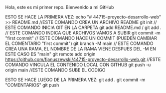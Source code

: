 Hola, este es mi primer repo. Bienvenido a mi GitHub

ESTO SE HACE LA PRIMERA VEZ:
echo "# 44715-proyecto-desarrollo-web" >> README.md //ESTE COMANDO CREA UN ARCHIVO README
git init // ESTE COMANDO INICIA GIT EN LA CARPETA
git add README.md / git add . // ESTE COMANDO INDICA QUE ARCHIVOS VAMOS A SUBIR
git commit -m "first commit" // ESTE COMANDO HACE UN COMMIT (PUEDEN CAMBIAR EL COMENTARIO "first commit")
git branch -M main // ESTE COMANDO CREA UNA RAMA, EL NOMBRE DE LA RAMA VIENE DESPUES DEL -M EN ESTE CASO ES "main"
git remote add origin https://github.com/fjanuszewski/44715-proyecto-desarrollo-web.git //ESTE COMANDO VINCULA EL CONTENIDO LOCAL CON GITHUB
git push -u origin main //ESTE COMANDO SUBE EL CODIGO

ESTO SE HACE LUEGO DE LA PRIMERA VEZ:
git add . 
git commit -m "COMENTARIOS" 
git push